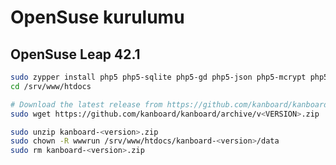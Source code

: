 OpenSuse kurulumu
========================

OpenSuse Leap 42.1
------------------

```bash
sudo zypper install php5 php5-sqlite php5-gd php5-json php5-mcrypt php5-mbstring php5-openssl
cd /srv/www/htdocs

# Download the latest release from https://github.com/kanboard/kanboard/releases
sudo wget https://github.com/kanboard/kanboard/archive/v<VERSION>.zip

sudo unzip kanboard-<version>.zip
sudo chown -R wwwrun /srv/www/htdocs/kanboard-<version>/data
sudo rm kanboard-<version>.zip
```
